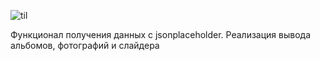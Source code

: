 ![til](./photoalboms.gif)

Функционал получения данных с jsonplaceholder. Реализация вывода альбомов, фотографий и слайдера
